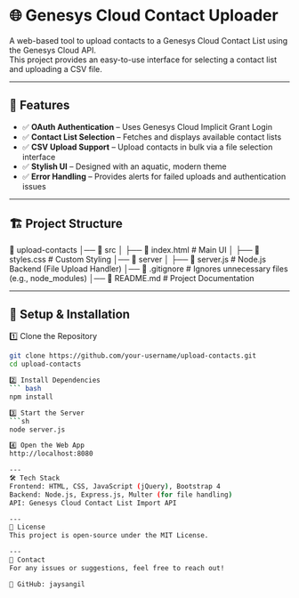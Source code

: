 # 🌐 Genesys Cloud Contact Uploader

A web-based tool to upload contacts to a Genesys Cloud Contact List using the Genesys Cloud API.  
This project provides an easy-to-use interface for selecting a contact list and uploading a CSV file.

---

## :pushpin: Features
- ✅ **OAuth Authentication** – Uses Genesys Cloud Implicit Grant Login  
- ✅ **Contact List Selection** – Fetches and displays available contact lists  
- ✅ **CSV Upload Support** – Upload contacts in bulk via a file selection interface  
- ✅ **Stylish UI** – Designed with an aquatic, modern theme  
- ✅ **Error Handling** – Provides alerts for failed uploads and authentication issues  

---

## 🏗 Project Structure

📂 upload-contacts │── 📂 src │ ├── 📄 index.html # Main UI │ ├── 📄 styles.css # Custom Styling │── 📂 server │ ├── 📄 server.js # Node.js Backend (File Upload Handler) │── 📄 .gitignore # Ignores unnecessary files (e.g., node_modules) │── 📄 README.md # Project Documentation


---

## 🚀 Setup & Installation

 1️⃣ Clone the Repository
```sh
git clone https://github.com/your-username/upload-contacts.git
cd upload-contacts

2️⃣ Install Dependencies
``` bash
npm install

3️⃣ Start the Server
```sh
node server.js

4️⃣ Open the Web App
http://localhost:8080

---
🛠 Tech Stack
Frontend: HTML, CSS, JavaScript (jQuery), Bootstrap 4
Backend: Node.js, Express.js, Multer (for file handling)
API: Genesys Cloud Contact List Import API

---
📜 License
This project is open-source under the MIT License.

---
📧 Contact
For any issues or suggestions, feel free to reach out!

📌 GitHub: jaysangil
